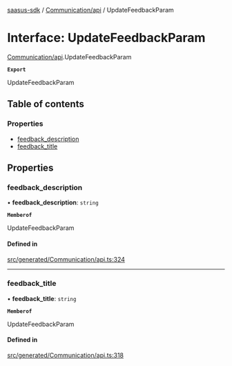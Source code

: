 [saasus-sdk](../README.md) / [Communication/api](../modules/Communication_api.md) / UpdateFeedbackParam

# Interface: UpdateFeedbackParam

[Communication/api](../modules/Communication_api.md).UpdateFeedbackParam

**`Export`**

UpdateFeedbackParam

## Table of contents

### Properties

- [feedback\_description](Communication_api.UpdateFeedbackParam.md#feedback_description)
- [feedback\_title](Communication_api.UpdateFeedbackParam.md#feedback_title)

## Properties

### feedback\_description

• **feedback\_description**: `string`

**`Memberof`**

UpdateFeedbackParam

#### Defined in

[src/generated/Communication/api.ts:324](https://github.com/saasus-platform/saasus-sdk-javascript/blob/997c544/src/generated/Communication/api.ts#L324)

___

### feedback\_title

• **feedback\_title**: `string`

**`Memberof`**

UpdateFeedbackParam

#### Defined in

[src/generated/Communication/api.ts:318](https://github.com/saasus-platform/saasus-sdk-javascript/blob/997c544/src/generated/Communication/api.ts#L318)
